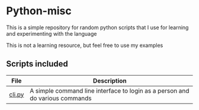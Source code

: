# Python-misc

This is a simple repository for random python scripts that I use for learning and experimenting with the language

This is not a learning resource, but feel free to use my examples 

## Scripts included

File | 			Description
-----------------|----
[cli.py](cli.py) | A simple command line interface to login as a person and do various commands

